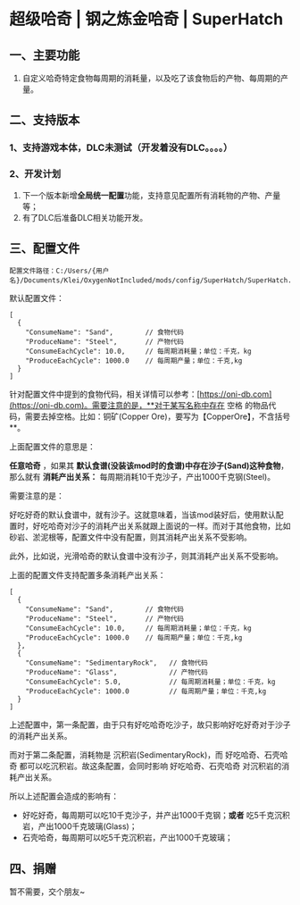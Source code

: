 # 超级哈奇 | 钢之炼金哈奇 | SuperHatch

## 一、主要功能

1. 自定义哈奇特定食物每周期的消耗量，以及吃了该食物后的产物、每周期的产量。

## 二、支持版本

### 1、支持游戏本体，DLC未测试（开发着没有DLC。。。。）

### 2、开发计划

1. 下一个版本新增**全局统一配置**功能，支持意见配置所有消耗物的产物、产量等；
2. 有了DLC后准备DLC相关功能开发。

## 三、配置文件

    配置文件路径：C:/Users/{用户名}/Documents/Klei/OxygenNotIncluded/mods/config/SuperHatch/SuperHatch.json

默认配置文件：

```jsonc
[
  {
    "ConsumeName": "Sand",        // 食物代码
    "ProduceName": "Steel",       // 产物代码
    "ConsumeEachCycle": 10.0,     // 每周期消耗量；单位：千克，kg
    "ProduceEachCycle": 1000.0    // 每周期产量；单位：千克,kg
  }
]
```

针对配置文件中提到的食物代码，相关详情可以参考：[https://oni-db.com](https://oni-db.com)。需要注意的是，**对于某写名称中存在 空格 的物品代码，需要去掉空格。比如：铜矿(Copper Ore)，要写为【CopperOre】，不含括号**。

上面配置文件的意思是：

**任意哈奇** ，如果其 **默认食谱(没装该mod时的食谱)中存在沙子(Sand)这种食物**，那么就有 **消耗产出关系：** 每周期消耗10千克沙子，产出1000千克钢(Steel)。

需要注意的是：

好吃好奇的默认食谱中，就有沙子。这就意味着，当该mod装好后，使用默认配置时，好吃哈奇对沙子的消耗产出关系就跟上面说的一样。而对于其他食物，比如砂岩、淤泥根等，配置文件中没有配置，则其消耗产出关系不受影响。

此外，比如说，光滑哈奇的默认食谱中没有沙子，则其消耗产出关系不受影响。

上面的配置文件支持配置多条消耗产出关系：

```jsonc
[
  {
    "ConsumeName": "Sand",        // 食物代码
    "ProduceName": "Steel",       // 产物代码
    "ConsumeEachCycle": 10.0,     // 每周期消耗量；单位：千克，kg
    "ProduceEachCycle": 1000.0    // 每周期产量；单位：千克,kg
  },
  {
    "ConsumeName": "SedimentaryRock",   // 食物代码
    "ProduceName": "Glass",             // 产物代码
    "ConsumeEachCycle": 5.0,            // 每周期消耗量；单位：千克，kg
    "ProduceEachCycle": 1000.0          // 每周期产量；单位：千克,kg
  }
]
```

上述配置中，第一条配置，由于只有好吃哈奇吃沙子，故只影响好吃好奇对于沙子的消耗产出关系。

而对于第二条配置，消耗物是 沉积岩(SedimentaryRock)，而 好吃哈奇、石壳哈奇 都可以吃沉积岩。故这条配置，会同时影响 好吃哈奇、石壳哈奇 对沉积岩的消耗产出关系。

所以上述配置会造成的影响有：

* 好吃好奇，每周期可以吃10千克沙子，并产出1000千克钢；**或者** 吃5千克沉积岩，产出1000千克玻璃(Glass)；
* 石壳哈奇，每周期可以吃5千克沉积岩，产出1000千克玻璃；

## 四、捐赠

暂不需要，交个朋友~